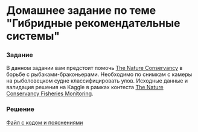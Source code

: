 # Домашнее задание по теме "Гибридные рекомендательные системы"

### Задание
В данном задании вам предстоит помочь [The Nature Conservancy](https://www.nature.org/en-us/about-us/where-we-work/united-states/california/) в борьбе с рыбаками-браконьерами. Необходимо по снимкам с камеры на рыболовецком судне классифицировать улов. Исходные данные и валидация решения на Kaggle в рамках контеста [The Nature Conservancy Fisheries Monitoring](https://www.kaggle.com/c/the-nature-conservancy-fisheries-monitoring/overview).

### Решение
[Файл с кодом и пояснениями](/Projects/07_Computer_vision/03_Detection_and_segmentation/Solution.ipynb)
